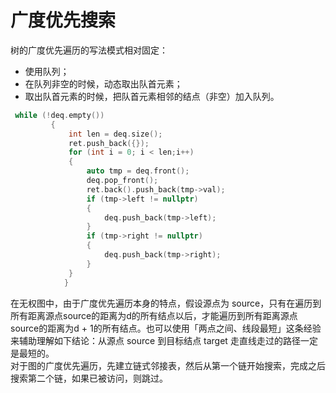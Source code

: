 # 广度优先搜索
树的广度优先遍历的写法模式相对固定： 
* 使用队列；
* 在队列非空的时候，动态取出队首元素；
* 取出队首元素的时候，把队首元素相邻的结点（非空）加入队列。  

```cpp
 while (!deq.empty())
         {
             int len = deq.size();
             ret.push_back({});
             for (int i = 0; i < len;i++)
             {
                 auto tmp = deq.front();
                 deq.pop_front();
                 ret.back().push_back(tmp->val);
                 if (tmp->left != nullptr)
                 {
                     deq.push_back(tmp->left);
                 }
                 if (tmp->right != nullptr)
                 {
                     deq.push_back(tmp->right);
                 }
             }
            }
```
在无权图中，由于广度优先遍历本身的特点，假设源点为 source，只有在遍历到所有距离源点source的距离为d的所有结点以后，才能遍历到所有距离源点 source的距离为d + 1的所有结点。也可以使用「两点之间、线段最短」这条经验来辅助理解如下结论：从源点 source 到目标结点 target 走直线走过的路径一定是最短的。  
对于图的广度优先遍历，先建立链式邻接表，然后从第一个链开始搜索，完成之后搜索第二个链，如果已被访问，则跳过。  